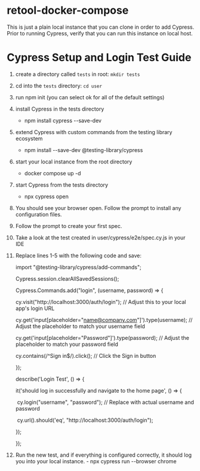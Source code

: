 # retool-docker-compose

This is just a plain local instance that you can clone in order to add Cypress. Prior to running Cypress, verify that you can run this instance on local host. 

# Cypress Setup and Login Test Guide

1. create a directory called `tests` in root:
    `mkdir tests`

1. cd into the `tests` directory:
  `cd user`
   

3. run npm init (you can select ok for all of the default settings)

4. install Cypress in the tests directory

   - npm install cypress --save-dev

5. extend Cypress with custom commands from the testing library ecosystem

   - npm install --save-dev @testing-library/cypress

6. start your local instance from the root directory

   - docker compose up -d

7. start Cypress from the tests directory

   - npx cypress open

8. You should see your browser open. Follow the prompt to install any configuration files. 

9. Follow the prompt to create your first spec.

10. Take a look at the test created in user/cypress/e2e/spec.cy.js in your IDE

11. Replace lines 1-5 with the following code and save: 

    import "@testing-library/cypress/add-commands";

    Cypress.session.clearAllSavedSessions();

    Cypress.Commands.add("login", (username, password) => {

      cy.visit("http://localhost:3000/auth/login"); // Adjust this to your local app's login URL

      cy.get('input[placeholder="name@company.com"]').type(username); // Adjust the placeholder to match your username field

      cy.get('input[placeholder="Password"]').type(password); // Adjust the placeholder to match your password field

      cy.contains(/^Sign in$/).click(); // Click the Sign in button

    });

    describe('Login Test', () => {

      it('should log in successfully and navigate to the home page', () => {

    ​    cy.login("username", "password"); // Replace with actual username and password

    ​    cy.url().should('eq', "http://localhost:3000/auth/login");

      });

    });

12. Run the new test, and if everything is configured correctly, it should log you into your local instance.
        - npx cypress run --browser chrome
